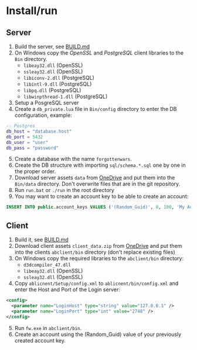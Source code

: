 # Install/run

## Server

1. Build the server, see [BUILD.md](BUILD.md)
2. On Windows copy the *OpenSSL* and *PostgreSQL* client libraries to the `Bin` directory.
    * `libeay32.dll` (OpenSSL)
    * `ssleay32.dll` (OpenSSL)
    * `libiconv-2.dll` (PostgreSQL)
    * `libintl-9.dll` (PostgreSQL)
    * `libpq.dll` (PostgreSQL)
    * `libwinpthread-1.dll` (PostgreSQL)
3. Setup a PosgreSQL server
4. Create a `db_private.lua` file in `Bin/config` directory to enter the DB configuration, example:
~~~lua
-- Postgres
db_host = "database.host"
db_port = 5432
db_user = "user"
db_pass = "password"
~~~
5. Create a database with the name `forgottenwars`.
6. Create the DB structure with importing `sql/schema.*.sql` one by one in the proper order.
7. Download server assets `data` from [OneDrive](https://1drv.ms/f/s!Ajy_fJI3BLBobOAOXZ47wtBgdBg) and put them into the `Bin/data` directory. Don't overwrite files that are in the git repository.
8. Run `run.bat` or `./run` in the root directory
9. You may want to create an account key to be able to create an account:
~~~sql
INSERT INTO public.account_keys VALUES ('(Random_Guid)', 0, 100, 'My Account Key', 2, 1, '');
~~~

## Client

1. Build it, see [BUILD.md](BUILD.md)
2. Download client assets `client_data.zip` from [OneDrive](https://1drv.ms/f/s!Ajy_fJI3BLBobOAOXZ47wtBgdBg) and put them into the clients `abclient/bin` directory (don't replace existing files)
3. On Windows copy the required libraries to the `abclient/bin` directory:
    * `d3dcompiler_47.dll`
    * `libeay32.dll` (OpenSSL)
    * `ssleay32.dll` (OpenSSL)
4. Copy `ablicnent/Setup/config.xml` to `ablicnent/bin/config.xml` and enter the Host and Port of the Login server:
~~~xml
<config>
  <parameter name="LoginHost" type="string" value="127.0.0.1" />
  <parameter name="LoginPort" type="int" value="2748" />
</config>
~~~
5. Run `fw.exe` in `abclient/bin`.
6. Create an account using the (Random_Guid) value of your previously created account key.
